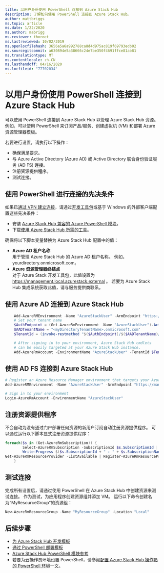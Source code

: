 ```yaml
---
title: 以用户身份使用 PowerShell 连接到 Azure Stack Hub
description: 了解如何使用 PowerShell 连接到 Azure Stack Hub。
author: mattbriggs
ms.topic: article
ms.date: 1/22/2020
ms.author: mabrigg
ms.reviewer: thoroet
ms.lastreviewed: 10/02/2019
ms.openlocfilehash: 3656a5a6a992788ca8d4d975ac819f69793edb02
ms.sourcegitcommit: a630894e5a38666c24e7be350f4691ffce81ab81
ms.translationtype: MT
ms.contentlocale: zh-CN
ms.lasthandoff: 04/16/2020
ms.locfileid: "77702034"
---
```

# <a name="connect-to-azure-stack-hub-with-powershell-as-a-user"></a>以用户身份使用 PowerShell 连接到 Azure Stack Hub

可以使用 PowerShell 连接到 Azure Stack Hub 以管理 Azure Stack Hub 资源。 例如，可以使用 PowerShell 来订阅产品/服务、创建虚拟机 (VM) 和部署 Azure 资源管理器模板。

若要进行设置，请执行以下操作：
  - 确保满足要求。
  - 与 Azure Active Directory (Azure AD) 或 Active Directory 联合身份验证服务 (AD FS) 连接。 
  - 注册资源提供程序。
  - 测试连接。

## <a name="prerequisites-to-connecting-with-powershell"></a>使用 PowerShell 进行连接的先决条件

如果已[通过 VPN 建立连接](../asdk/asdk-connect.md#connect-to-azure-stack-using-rdp)，请通过[开发工具包](../asdk/asdk-connect.md#connect-to-azure-stack-using-vpn)或基于 Windows 的外部客户端配置这些先决条件：

* 安装 [Azure Stack Hub 兼容的 Azure PowerShell 模块](../operator/azure-stack-powershell-install.md)。
* 下载[使用 Azure Stack Hub 所需的工具](../operator/azure-stack-powershell-download.md)。

确保将以下脚本变量替换为 Azure Stack Hub 配置中的值：

- **Azure AD 租户名称**  
  用于管理 Azure Stack Hub 的 Azure AD 租户名称。 例如，yourdirectory.onmicrosoft.com。
- **Azure 资源管理器终结点**  
  对于 Azure Stack 开发工具包，此值设置为 https://management.local.azurestack.external 。 若要为 Azure Stack Hub 集成系统获取此值，请与服务提供商联系。

## <a name="connect-to-azure-stack-hub-with-azure-ad"></a>使用 Azure AD 连接到 Azure Stack Hub

```powershell  
    Add-AzureRMEnvironment -Name "AzureStackUser" -ArmEndpoint "https://management.local.azurestack.external"
    # Set your tenant name
    $AuthEndpoint = (Get-AzureRmEnvironment -Name "AzureStackUser").ActiveDirectoryAuthority.TrimEnd('/')
    $AADTenantName = "<myDirectoryTenantName>.onmicrosoft.com"
    $TenantId = (invoke-restmethod "$($AuthEndpoint)/$($AADTenantName)/.well-known/openid-configuration").issuer.TrimEnd('/').Split('/')[-1]

    # After signing in to your environment, Azure Stack Hub cmdlets
    # can be easily targeted at your Azure Stack Hub instance.
    Add-AzureRmAccount -EnvironmentName "AzureStackUser" -TenantId $TenantId
```

## <a name="connect-to-azure-stack-hub-with-ad-fs"></a>使用 AD FS 连接到 Azure Stack Hub

  ```powershell  
  # Register an Azure Resource Manager environment that targets your Azure Stack Hub instance
  Add-AzureRMEnvironment -Name "AzureStackUser" -ArmEndpoint "https://management.local.azurestack.external"

  # Sign in to your environment
  Login-AzureRmAccount -EnvironmentName "AzureStackUser"
  ```

## <a name="register-resource-providers"></a>注册资源提供程序

不会自动为没有通过门户部署任何资源的新用户订阅自动注册资源提供程序。 可以通过运行以下脚本显式注册资源提供程序：

```powershell  
foreach($s in (Get-AzureRmSubscription)) {
        Select-AzureRmSubscription -SubscriptionId $s.SubscriptionId | Out-Null
        Write-Progress $($s.SubscriptionId + " : " + $s.SubscriptionName)
Get-AzureRmResourceProvider -ListAvailable | Register-AzureRmResourceProvider
    }
```

## <a name="test-the-connectivity"></a>测试连接

完成所有设置后，请通过使用 PowerShell 在 Azure Stack Hub 中创建资源来测试连接。 作为测试，为应用程序创建资源组并添加 VM。 运行以下命令创建名为“MyResourceGroup”的资源组：

```powershell  
New-AzureRmResourceGroup -Name "MyResourceGroup" -Location "Local"
```

## <a name="next-steps"></a>后续步骤

- [为 Azure Stack Hub 开发模板](azure-stack-develop-templates.md)
- [通过 PowerShell 部署模板](azure-stack-deploy-template-powershell.md)
- [Azure Stack Hub PowerShell 模块参考](https://docs.microsoft.com/powershell/azure/azure-stack/overview)
- 若要为云操作员环境设置 PowerShell，请参阅[配置 Azure Stack Hub 操作员的 PowerShell 环境](../operator/azure-stack-powershell-configure-admin.md)一文。
